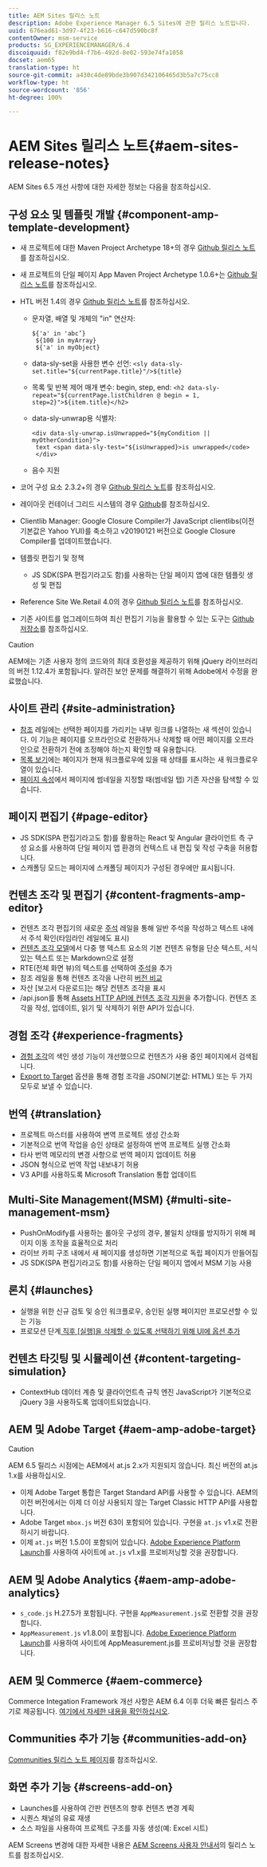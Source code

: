 ```yaml
---
title: AEM Sites 릴리스 노트
description: Adobe Experience Manager 6.5 Sites에 관한 릴리스 노트입니다.
uuid: 676ead61-3d97-4f23-b616-c647d590bc8f
contentOwner: msm-service
products: SG_EXPERIENCEMANAGER/6.4
discoiquuid: f82e9bd4-f7b6-492d-8e02-593e74fa1058
docset: aem65
translation-type: ht
source-git-commit: a430c4de89bde3b907d342106465d3b5a7c75cc8
workflow-type: ht
source-wordcount: '856'
ht-degree: 100%

---
```



# AEM Sites 릴리스 노트{#aem-sites-release-notes}

AEM Sites 6.5 개선 사항에 대한 자세한 정보는 다음을 참조하십시오.

## 구성 요소 및 템플릿 개발 {#component-amp-template-development}

* 새 프로젝트에 대한 Maven Project Archetype 18+의 경우 [Github 릴리스 노트](https://github.com/Adobe-Marketing-Cloud/aem-project-archetype/releases)를 참조하십시오.
* 새 프로젝트의 단일 페이지 App Maven Project Archetype 1.0.6+는 [Github 릴리스 노트](https://github.com/adobe/aem-spa-project-archetype/releases)를 참조하십시오.
* HTL 버전 1.4의 경우 [Github 릴리스 노트](https://github.com/adobe/htl-spec/releases/tag/1.4)를 참조하십시오.

   * 문자열, 배열 및 개체의 &quot;in&quot; 연산자:

      ```
      ${'a' in 'abc’}
       ${100 in myArray}
       ${'a' in myObject}
      ```

   * data-sly-set을 사용한 변수 선언:
      `<sly data-sly-set.title="${currentPage.title}"/>${title}`

   * 목록 및 반복 제어 매개 변수: begin, step, end:
      `<h2 data-sly-repeat="${currentPage.listChildren @ begin = 1, step=2}">${item.title}</h2>`

   * data-sly-unwrap용 식별자:

      ```
      <div data-sly-unwrap.isUnwrapped="${myCondition || myOtherCondition}">
       text <span data-sly-test="${isUnwrapped}>is unwrapped</code>
       </div>
      ```

   * 음수 지원

* 코어 구성 요소 2.3.2+의 경우 [Github 릴리스 노트](https://github.com/Adobe-Marketing-Cloud/aem-core-wcm-components/releases)를 참조하십시오.
* 레이아웃 컨테이너 그리드 시스템의 경우 [Github](https://github.com/Adobe-Marketing-Cloud/aem-responsivegrid)를 참조하십시오.
* Clientlib Manager: Google Closure Compiler가 JavaScript clientlibs(이전 기본값은 Yahoo YUI)를 축소하고 v20190121 버전으로 Google Closure Compiler를 업데이트했습니다.
* 템플릿 편집기 및 정책

   * JS SDK(SPA 편집기라고도 함)를 사용하는 단일 페이지 앱에 대한 템플릿 생성 및 편집 

* Reference Site We.Retail 4.0의 경우 [Github 릴리스 노트](https://github.com/Adobe-Marketing-Cloud/aem-sample-we-retail/releases)를 참조하십시오.
* 기존 사이트를 업그레이드하여 최신 편집기 기능을 활용할 수 있는 도구는 [Github 저장소](https://github.com/adobe/aem-modernize-tools)를 참조하십시오.

>[!CAUTION]
>
>AEM에는 기존 사용자 정의 코드와의 최대 호환성을 제공하기 위해 jQuery 라이브러리의 버전 1.12.4가 포함됩니다. 알려진 보안 문제를 해결하기 위해 Adobe에서 수정을 완료했습니다.

## 사이트 관리 {#site-administration}

* [참조](/help/sites-authoring/author-environment-tools.md#references) 레일에는 선택한 페이지를 가리키는 내부 링크를 나열하는 새 섹션이 있습니다. 이 기능은 페이지를 오프라인으로 전환하거나 삭제할 때 어떤 페이지를 오프라인으로 전환하기 전에 조정해야 하는지 확인할 때 유용합니다.
* [목록 보기](/help/sites-authoring/basic-handling.md#list-view)에는 페이지가 현재 워크플로우에 있을 때 상태를 표시하는 새 워크플로우 열이 있습니다.
* [페이지 속성](/help/sites-authoring/editing-page-properties.md)에서 페이지에 썸네일을 지정할 때(썸네일 탭) 기존 자산을 탐색할 수 있습니다.

## 페이지 편집기 {#page-editor}

* JS SDK(SPA 편집기라고도 함)를 활용하는 React 및 Angular 클라이언트 측 구성 요소를 사용하여 단일 페이지 앱 환경의 컨텍스트 내 편집 및 작성 구축을 허용합니다.
* 스캐폴딩 모드는 페이지에 스캐폴딩 페이지가 구성된 경우에만 표시됩니다.

## 컨텐츠 조각 및 편집기 {#content-fragments-amp-editor}

* 컨텐츠 조각 편집기의 새로운 [주석](/help/assets/content-fragments/content-fragments-variations.md#viewing-editing-deleting-annotations) 레일을 통해 일반 주석을 작성하고 텍스트 내에서 주석 확인(타임라인 레일에도 표시)
* [컨텐츠 조각 모델](/help/assets/content-fragments/content-fragments-models.md)에서 다중 행 텍스트 요소의 기본 컨텐츠 유형을 단순 텍스트, 서식 있는 텍스트 또는 Markdown으로 설정
* RTE(전체 화면 뷰)의 텍스트를 선택하여 [주석](/help/assets/content-fragments/content-fragments-variations.md#annotating-a-content-fragment)을 추가
* 참조 레일을 통해 컨텐츠 조각을 나란히 [버전 비교](/help/assets/content-fragments/content-fragments-managing.md#comparing-fragment-versions)
* 자산 [보고서 다운로드]는 해당 컨텐츠 조각을 표시
* /api.json를 통해 [Assets HTTP API에 컨텐츠 조각 지원](/help/assets/assets-api-content-fragments.md)을 추가합니다. 컨텐츠 조각을 작성, 업데이트, 읽기 및 삭제하기 위한 API가 있습니다.

## 경험 조각 {#experience-fragments}

* [경험 조각](/help/sites-authoring/experience-fragments.md)의 색인 생성 기능이 개선했으므로 컨텐츠가 사용 중인 페이지에서 검색됩니다.
* [Export to Target](/help/sites-administering/experience-fragments-target.md) 옵션을 통해 경험 조각을 JSON(기본값: HTML) 또는 두 가지 모두로 보낼 수 있습니다.

## 번역 {#translation}

* 프로젝트 마스터를 사용하여 변역 프로젝트 생성 간소화
* 기본적으로 번역 작업을 승인 상태로 설정하여 번역 프로젝트 실행 간소화
* 타사 번역 메모리의 변경 사항으로 번역 페이지 업데이트 허용
* JSON 형식으로 번역 작업 내보내기 허용
* V3 API를 사용하도록 Microsoft Translation 통합 업데이트

## Multi-Site Management(MSM) {#multi-site-management-msm}

* PushOnModify를 사용하는 롤아웃 구성의 경우, 불일치 상태를 방지하기 위해 페이지 이동 조작을 효율적으로 처리
* 라이브 카피 구조 내에서 새 페이지를 생성하면 기본적으로 독립 페이지가 만들어짐
* JS SDK(SPA 편집기라고도 함)를 사용하는 단일 페이지 앱에서 MSM 기능 사용

## 론치 {#launches}

* 실행을 위한 신규 검토 및 승인 워크플로우, 승인된 실행 페이지만 프로모션할 수 있는 기능
* 프로모션 단계[ 직후 [실행]을 삭제할 수 있도록 선택하기 위해 UI에 옵션 추가](/help/sites-authoring/launches-promoting.md#promoting-launch-pages)

## 컨텐츠 타깃팅 및 시뮬레이션 {#content-targeting-simulation}

* ContextHub 데이터 계층 및 클라이언트측 규칙 엔진 JavaScript가 기본적으로 jQuery 3을 사용하도록 업데이트되었습니다.

## AEM 및 Adobe Target {#aem-amp-adobe-target}

>[!CAUTION]
>
>AEM 6.5 릴리스 시점에는 AEM에서 at.js 2.x가 지원되지 않습니다. 최신 버전의 at.js 1.x를 사용하십시오.

* 이제 Adobe Target 통합은 Target Standard API를 사용할 수 있습니다. AEM의 이전 버전에서는 이제 더 이상 사용되지 않는 Target Classic HTTP API를 사용합니다.
* Adobe Target `mbox.js` 버전 63이 포함되어 있습니다. 구현을 `at.js` v1.x로 전환하시기 바랍니다.
* 이제 `at.js` 버전 1.5.0이 포함되어 있습니다. [Adobe Experience Platform Launch](https://www.adobe.com/experience-platform/launch.html)를 사용하여 사이트에 `at.js` v1.x를 프로비저닝할 것을 권장합니다.

## AEM 및 Adobe Analytics {#aem-amp-adobe-analytics}

* `s_code.js` H.27.5가 포함됩니다. 구현을 `AppMeasurement.js`로 전환할 것을 권장합니다.
* `AppMeasurement.js` v1.8.0이 포함됩니다. [Adobe Experience Platform Launch](https://www.adobe.com/experience-platform/launch.html)를 사용하여 사이트에 AppMeasurement.js를 프로비저닝할 것을 권장합니다.

## AEM 및 Commerce {#aem-commerce}

Commerce Integation Framework 개선 사항은 AEM 6.4 이후 더욱 빠른 릴리스 주기로 제공됩니다. [여기에서 자세한 내용을 확인하십시오](https://www.adobe.io/apis/experiencecloud/commerce-integration-framework/docs.html).

## Communities 추가 기능 {#communities-add-on}

[Communities 릴리스 노트 페이지](../release-notes/communities-release-notes.md)를 참조하십시오.

## 화면 추가 기능 {#screens-add-on}

* Launches를 사용하여 간판 컨텐츠의 향후 컨텐츠 변경 계획
* 시퀀스 채널의 유료 재생
* 소스 파일을 사용하여 프로젝트 구조를 자동 생성(예: Excel 시트)

AEM Screens 변경에 대한 자세한 내용은 [AEM Screens 사용자 안내서](https://docs.adobe.com/content/help/ko-KR/experience-manager-screens/user-guide/aem-screens-introduction.html)의 릴리스 노트를 참조하십시오.
